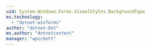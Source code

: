 ```yaml
---
uid: System.Windows.Forms.VisualStyles.BackgroundType
ms.technology: 
  - "dotnet-winforms"
author: "dotnet-bot"
ms.author: "dotnetcontent"
manager: "wpickett"
---
```

